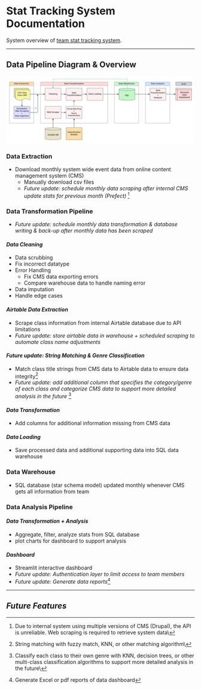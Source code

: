 # Stat Tracking System Documentation
System overview of [team stat tracking system](https://github.com/kchenTTP/team_stat_tracking.git).


---
## Data Pipeline Diagram & Overview
![data pipeline diagram](./images/stat-tracking-system-diagram.png)


### **Data Extraction**
- Download monthly system wide event data from online content management system (CMS)
  - Manually download csv files
  - *Future update: schedule monthly data scraping after internal CMS update stats for previous month (Prefect)* [^1]


### **Data Transformation Pipeline**
- *Future update: schedule monthly data transformation & database writing & back-up after monthly data has been scraped*
#### *Data Cleaning*
- Data scrubbing
- Fix incorrect datatype
- Error Handling
  - Fix CMS data exporting errors
  - Compare warehouse data to handle naming error
- Data imputation
- Handle edge cases

#### *Airtable Data Extraction*
- Scrape class information from internal Airtable database due to API limitations
- *Future update: store airtable data in warehouse + scheduled scraping to automate class name adjustments*

#### *Future update: String Matching & Genre Classification*
- Match class title strings from CMS data to Airtable data to ensure data integrity[^2]
- *Future update: add additional column that specifies the category/genre of each class and categorize CMS data to support more detailed analysis in the future* [^3]

#### *Data Transformation*
- Add columns for additional information missing from CMS data

#### *Data Loading*
- Save processed data and additional supporting data into SQL data warehouse


### **Data Warehouse**
- SQL database (star schema model) updated monthly whenever CMS gets all information from team


### **Data Analysis Pipeline**
#### *Data Transformation + Analysis*
- Aggregate, filter, analyze stats from SQL database
- plot charts for dashboard to support analysis

#### *Dashboard*
- Streamlit interactive dashboard
- *Future update: Authentication layer to limit access to team members*
- *Future update: Generate data reports*[^4]


---

## *Future Features*
[^1]: Due to internal system using multiple versions of CMS (Drupal), the API is unreliable. Web scraping is required to retrieve system data\
[^2]: String matching with fuzzy match, KNN, or other matching algorithm\
[^3]: Classify each class to their own genre with KNN, decision trees, or other multi-class classification algorithms to support more detailed analysis in the future\
[^4]: Generate Excel or pdf reports of data dashboard
